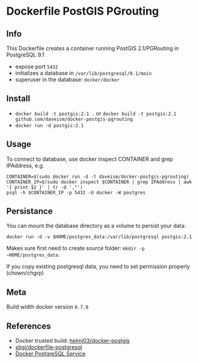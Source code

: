 # Dockerfile PostGIS PGrouting

## Info

This Dockerfile creates a container running PostGIS 2.1/PGRouting in PostgreSQL 9.1

- expose port `5432`
- initializes a database in `/var/lib/postgresql/9.1/main`
- superuser in the database: `docker/docker`


## Install

- `docker build -t postgis:2.1 .` or `docker build -t postgis:2.1 github.com/daveism/docker-postgis-pgrouting`
- `docker run -d postgis:2.1`


## Usage

To connect to database, use docker inspect CONTAINER and grep IPAddress, e.g.

```
CONTAINER=$(sudo docker run -d -t daveism/docker-postgis-pgrouting)
CONTAINER_IP=$(sudo docker inspect $CONTAINER | grep IPAddress | awk '{ print $2 }' | tr -d ',"')
psql -h $CONTAINER_IP -p 5432 -U docker -W postgres
```


## Persistance

You can mount the database directory as a volume to persist your data:

`docker run -d -v $HOME/postgres_data:/var/lib/postgresql postgis:2.1`

Makes sure first need to create source folder: `mkdir -p ~HOME/postgres_data`.

If you copy existing postgresql data, you need to set permission properly (chown/chgrp)


## Meta

Build width docker version `0.7.0`


## References

- Docker trusted build: [helmi03/docker-postgis](https://index.docker.io/u/helmi03/docker-postgis/)
- [stigi/dockerfile-postgresql](https://github.com/stigi/dockerfile-postgresql)
- [Docker PostgreSQL Service](http://docs.docker.io/en/latest/examples/postgresql_service/)
